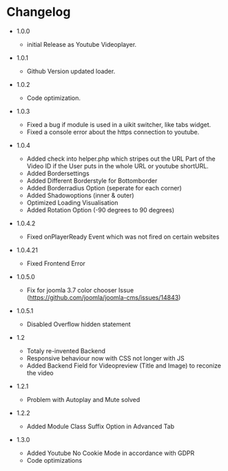 # Changelog

* 1.0.0
	* initial Release as Youtube Videoplayer.

* 1.0.1 
	* Github Version updated loader.

* 1.0.2      
	* Code optimization.

* 1.0.3       
	* Fixed a bug if module is used in a uikit switcher, like tabs widget.
	* Fixed a console error about the https connection to youtube.
          
* 1.0.4       
	* Added check into helper.php which stripes out the URL Part of the Video ID if the User puts in the whole URL or youtube shortURL.
	* Added Bordersettings
	* Added Different Borderstyle for Bottomborder
	* Added Borderradius Option (seperate for each corner)
	* Added Shadowoptions (inner &amp; outer)
	* Optimized Loading Visualisation
	* Added Rotation Option (-90 degrees to 90 degrees)
            
* 1.0.4.2     
	* Fixed onPlayerReady Event which was not fired on certain websites

* 1.0.4.21    
	* Fixed Frontend Error

* 1.0.5.0     
	* Fix for joomla 3.7 color chooser Issue (https://github.com/joomla/joomla-cms/issues/14843)

* 1.0.5.1     
	* Disabled Overflow hidden statement


* 1.2	    
	* Totaly re-invented Backend
	* Responsive behaviour now with CSS not longer with JS
	* Added Backend Field for Videopreview (Title and Image) to reconize the video
	
* 1.2.1
	* Problem with Autoplay and Mute solved

* 1.2.2
	* Added Module Class Suffix Option in Advanced Tab
	
* 1.3.0
	* Added Youtube No Cookie Mode in accordance with GDPR
	* Code optimizations
			
